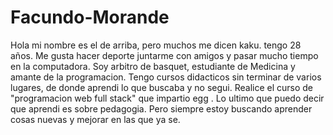 # Facundo-Morande
Hola mi nombre es el de arriba, pero muchos me dicen kaku. tengo 28 años.
Me gusta hacer deporte juntarme con amigos y pasar mucho tiempo en la computadora.
Soy arbitro de basquet, estudiante de Medicina y amante de la programacion.
Tengo cursos didacticos sin terminar de varios lugares, de donde aprendi lo que buscaba y no segui. 
Realice el curso de "programacion web full stack" que impartio egg .
Lo ultimo que puedo decir que aprendi es sobre pedagogia. Pero siempre estoy buscando aprender cosas nuevas y mejorar en las que ya se.


